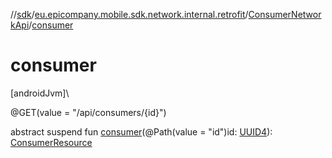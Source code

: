 //[sdk](../../../index.md)/[eu.epicompany.mobile.sdk.network.internal.retrofit](../index.md)/[ConsumerNetworkApi](index.md)/[consumer](consumer.md)

# consumer

[androidJvm]\

@GET(value = &quot;/api/consumers/{id}&quot;)

abstract suspend fun [consumer](consumer.md)(@Path(value = &quot;id&quot;)id: [UUID4](../../eu.epicompany.mobile.android.datatypes/index.md#229649042%2FClasslikes%2F462465411)): [ConsumerResource](../-consumer-resource/index.md)
